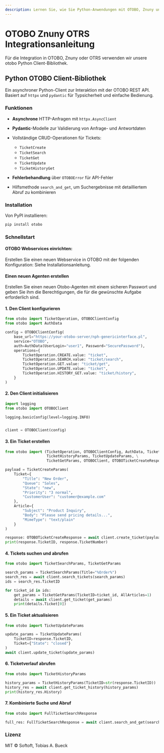 ```yaml
---
description: Lernen Sie, wie Sie Python-Anwendungen mit OTOBO, Znuny und OTRS über eine asynchrone Client-Bibliothek integrieren. Diese Anleitung bietet schrittweise Anweisungen und Codebeispiele für die Verwaltung von Helpdesk-Tickets über die REST-API, einschließlich Erstellen, Suchen, Aktualisieren und Abrufen des Ticketverlaufs.
---
```

# OTOBO Znuny OTRS Integrationsanleitung

Für die Integration in OTOBO, Znuny oder OTRS verwenden wir unsere otobo Python Client-Bibliothek.

## Python OTOBO Client-Bibliothek

Ein asynchroner Python-Client zur Interaktion mit der OTOBO REST API. Basiert auf `httpx` und `pydantic` für Typsicherheit und einfache Bedienung.

### Funktionen

*   **Asynchrone** HTTP-Anfragen mit `httpx.AsyncClient`
*   **Pydantic**-Modelle zur Validierung von Anfrage- und Antwortdaten
*   Vollständige CRUD-Operationen für Tickets:

    *   `TicketCreate`
    *   `TicketSearch`
    *   `TicketGet`
    *   `TicketUpdate`
    *   `TicketHistoryGet`
*   **Fehlerbehandlung** über `OTOBOError` für API-Fehler
*   Hilfsmethode `search_and_get`, um Suchergebnisse mit detailliertem Abruf zu kombinieren

### Installation

Von PyPI installieren:

```bash
pip install otobo
```

### Schnellstart

#### OTOBO Webservices einrichten:

Erstellen Sie einen neuen Webservice in OTOBO mit der folgenden Konfiguration:
Siehe Installationsanleitung.

#### Einen neuen Agenten erstellen

Erstellen Sie einen neuen Otobo-Agenten mit einem sicheren Passwort und geben Sie ihm die Berechtigungen, die für die gewünschte Aufgabe erforderlich sind.


#### 1. Den Client konfigurieren

```python
from otobo import TicketOperation, OTOBOClientConfig
from otobo import AuthData

config = OTOBOClientConfig(
    base_url="https://your-otobo-server/nph-genericinterface.pl",
    service="OTOBO",
    auth=AuthData(UserLogin="user1", Password="SecurePassword"),
    operations={
        TicketOperation.CREATE.value: "ticket",
        TicketOperation.SEARCH.value: "ticket/search",
        TicketOperation.GET.value: "ticket/get",
        TicketOperation.UPDATE.value: "ticket",
        TicketOperation.HISTORY_GET.value: "ticket/history",
    }
)
```

#### 2. Den Client initialisieren

```python
import logging
from otobo import OTOBOClient

logging.basicConfig(level=logging.INFO)


client = OTOBOClient(config)
```

#### 3. Ein Ticket erstellen

```python
from otobo import (TicketOperation, OTOBOClientConfig, AuthData, TicketSearchParams, TicketCreateParams,
                   TicketHistoryParams, TicketUpdateParams, \
                   TicketGetParams, OTOBOClient, OTOBOTicketCreateResponse)

payload = TicketCreateParams(
    Ticket={
        "Title": "New Order",
        "Queue": "Sales",
        "State": "new",
        "Priority": "3 normal",
        "CustomerUser": "customer@example.com"
    },
    Article={
        "Subject": "Product Inquiry",
        "Body": "Please send pricing details...",
        "MimeType": "text/plain"
    }
)

response: OTOBOTicketCreateResponse = await client.create_ticket(payload)
print(response.TicketID, response.TicketNumber)
```

#### 4. Tickets suchen und abrufen

```python
from otobo import TicketSearchParams, TicketGetParams

search_params = TicketSearchParams(Title="%Order%")
search_res = await client.search_tickets(search_params)
ids = search_res.TicketID

for ticket_id in ids:
    get_params = TicketGetParams(TicketID=ticket_id, AllArticles=1)
    details = await client.get_ticket(get_params)
    print(details.Ticket[0])
```

#### 5. Ein Ticket aktualisieren

```python
from otobo import TicketUpdateParams

update_params = TicketUpdateParams(
    TicketID=response.TicketID,
    Ticket={"State": "closed"}
)
await client.update_ticket(update_params)
```

#### 6. Ticketverlauf abrufen

```python
from otobo import TicketHistoryParams

history_params = TicketHistoryParams(TicketID=str(response.TicketID))
history_res = await client.get_ticket_history(history_params)
print(history_res.History)
```

#### 7. Kombinierte Suche und Abruf

```python
from otobo import FullTicketSearchResponse

full_res: FullTicketSearchResponse = await client.search_and_get(search_params)
```

### Lizenz

MIT © Softoft, Tobias A. Bueck